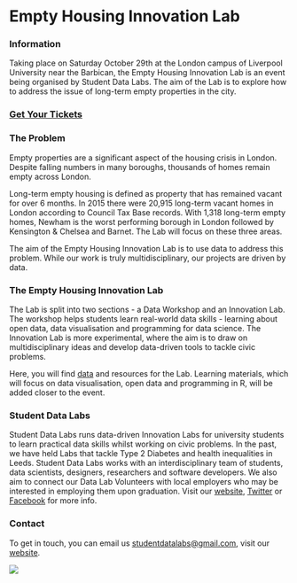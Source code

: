 # Empty Housing Innovation Lab

### Information
Taking place on Saturday October 29th at the London campus of Liverpool University near the Barbican, the Empty Housing Innovation Lab is an event being organised by Student Data Labs. The aim of the Lab is to explore how to address the issue of long-term empty properties in the city. 

### <b>[Get Your Tickets](https://www.eventbrite.co.uk/e/empty-housing-innovation-lab-tickets-27443479185)</b>

### The Problem
Empty properties are a significant aspect of the housing crisis in London. Despite falling numbers in many boroughs, thousands of homes remain empty across London. 

Long-term empty housing is defined as property that has remained vacant for over 6 months. In 2015 there were 20,915 long-term vacant homes in London according to Council Tax Base records. With 1,318 long-term empty homes, Newham is the worst performing borough in London followed by Kensington & Chelsea and Barnet. The Lab will focus on these three areas.

The aim of the Empty Housing Innovation Lab is to use data to address this problem. While our work is truly multidisciplinary, our projects are driven by data.

### The Empty Housing Innovation Lab
The Lab is split into two sections - a Data Workshop and an Innovation Lab. The workshop helps students learn real-world data skills - learning about open data, data visualisation and programming for data science. The Innovation Lab is more experimental, where the aim is to draw on multidisciplinary ideas and develop data-driven tools to tackle civic problems.

Here, you will find [data](https://github.com/StudentDataLabs/EmptyHousingInnovationLab/tree/master/data) and resources for the Lab. Learning materials, which will focus on data visualisation, open data and programming in R, will be added closer to the event.

### Student Data Labs
Student Data Labs runs data-driven Innovation Labs for university students to learn practical data skills whilst working on civic problems. In the past, we have held Labs that tackle Type 2 Diabetes and health inequalities in Leeds. Student Data Labs works with an interdisciplinary team of students, data scientists, designers, researchers and software developers. We also aim to connect our Data Lab Volunteers with local employers who may be interested in employing them upon graduation. Visit our [website](http://studentdatalabs.com/), [Twitter](https://twitter.com/StudentDataLabs) or [Facebook](https://www.facebook.com/StudentDataLabs) for more info.

### Contact
To get in touch, you can email us <u>studentdatalabs@gmail.com</u>, visit our [website](studentdatalabs.com).

![](https://studentdatalabs.files.wordpress.com/2016/01/newlogo4-e1460235034568.png)
